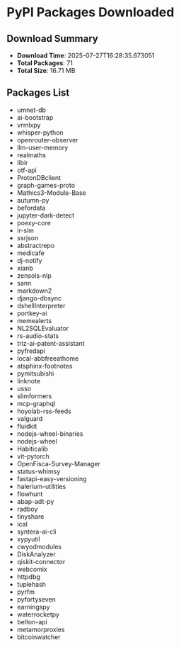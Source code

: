 # PyPI Packages Downloaded

## Download Summary
- **Download Time**: 2025-07-27T16:28:35.673051
- **Total Packages**: 71
- **Total Size**: 16.71 MB

## Packages List
- umnet-db
- ai-bootstrap
- vrmlxpy
- whisper-python
- openrouter-observer
- llm-user-memory
- realmaths
- libir
- otf-api
- ProtonDBclient
- graph-games-proto
- Mathics3-Module-Base
- autumn-py
- befordata
- jupyter-dark-detect
- poexy-core
- ir-sim
- ssrjson
- abstractrepo
- medicafe
- dj-notify
- xianb
- zensols-nlp
- sann
- markdown2
- django-dbsync
- dshellInterpreter
- portkey-ai
- memealerts
- NL2SQLEvaluator
- rs-audio-stats
- triz-ai-patent-assistant
- pyfredapi
- local-abbfreeathome
- atsphinx-footnotes
- pymitsubishi
- linknote
- usso
- slimformers
- mcp-graphql
- hoyolab-rss-feeds
- valguard
- fluidkit
- nodejs-wheel-binaries
- nodejs-wheel
- Habiticalib
- vit-pytorch
- OpenFisca-Survey-Manager
- status-whimsy
- fastapi-easy-versioning
- halerium-utilities
- flowhunt
- abap-adt-py
- radboy
- tinyshare
- ical
- syntera-ai-cli
- xypyutil
- cwyodmodules
- DiskAnalyzer
- qiskit-connector
- webcomix
- httpdbg
- tuplehash
- pyrfm
- pyfortyseven
- earningspy
- waterrocketpy
- belton-api
- metamorproxies
- bitcoinwatcher

